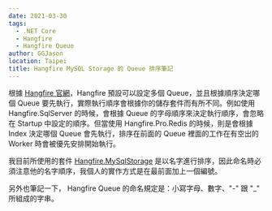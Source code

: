 ```yaml
---
date: 2021-03-30
tags: 
  - .NET Core
  - Hangfire
  - Hangfire Queue
author: GGJason
location: Taipei  
title: Hangfire MySQL Storage 的 Queue 排序筆記
---
```


根據 [Hangfire 官網](https://docs.hangfire.io/en/latest/background-processing/configuring-queues.html)，Hangfire 預設可以設定多個 Queue，並且根據順序決定哪個 Queue 要先執行，實際執行順序會根據你的儲存套件而有所不同。例如使用 Hangfire.SqlServer 的時候，會根據 Queue 的字母順序來決定執行順序，會忽略在 Startup 中設定的順序。但當使用 Hangfire.Pro.Redis 的時候，則是會根據 Index 決定哪個 Queue 會先執行，排序在前面的 Queue 裡面的工作在有空出的 Worker 時會被優先安排開始執行。

我目前所使用的套件 [Hangfire.MySqlStorage](https://github.com/arnoldasgudas/Hangfire.MySqlStorage) 是以名字進行排序，因此命名時必須注意他的名字順序，我個人的實作方式是在最前面加上一個編號。   
 
另外也筆記一下， Hangfire Queue 的命名規定是：小寫字母、數字、"-" 跟 "_" 所組成的字串。 

 